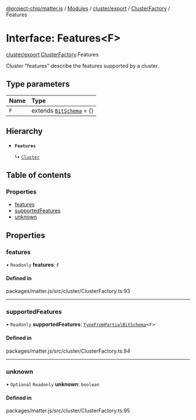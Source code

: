 [@project-chip/matter.js](../README.md) / [Modules](../modules.md) / [cluster/export](../modules/cluster_export.md) / [ClusterFactory](../modules/cluster_export.ClusterFactory.md) / Features

# Interface: Features<F\>

[cluster/export](../modules/cluster_export.md).[ClusterFactory](../modules/cluster_export.ClusterFactory.md).Features

Cluster "features" describe the features supported by a cluster.

## Type parameters

| Name | Type |
| :------ | :------ |
| `F` | extends [`BitSchema`](../modules/schema_export.md#bitschema) = {} |

## Hierarchy

- **`Features`**

  ↳ [`Cluster`](cluster_export.ClusterFactory.Cluster.md)

## Table of contents

### Properties

- [features](cluster_export.ClusterFactory.Features.md#features)
- [supportedFeatures](cluster_export.ClusterFactory.Features.md#supportedfeatures)
- [unknown](cluster_export.ClusterFactory.Features.md#unknown)

## Properties

### features

• `Readonly` **features**: `F`

#### Defined in

packages/matter.js/src/cluster/ClusterFactory.ts:93

___

### supportedFeatures

• `Readonly` **supportedFeatures**: [`TypeFromPartialBitSchema`](../modules/schema_export.md#typefrompartialbitschema)<`F`\>

#### Defined in

packages/matter.js/src/cluster/ClusterFactory.ts:94

___

### unknown

• `Optional` `Readonly` **unknown**: `boolean`

#### Defined in

packages/matter.js/src/cluster/ClusterFactory.ts:95
